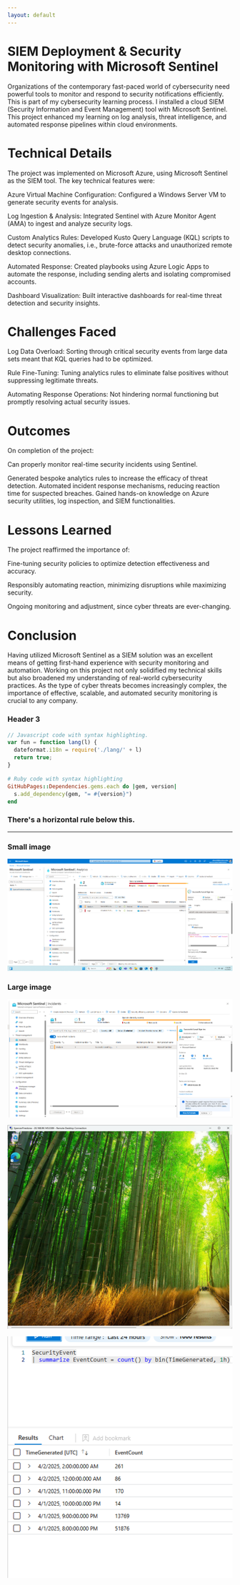 ```yaml
---
layout: default
---
```


# SIEM Deployment & Security Monitoring with Microsoft Sentinel

Organizations of the contemporary fast-paced world of cybersecurity need powerful tools to monitor and respond to security notifications efficiently. This is part of my cybersecurity learning process. I installed a cloud SIEM (Security Information and Event Management) tool with Microsoft Sentinel. This project enhanced my learning on log analysis, threat intelligence, and automated response pipelines within cloud environments.

# Technical Details

The project was implemented on Microsoft Azure, using Microsoft Sentinel as the SIEM tool. The key technical features were:

Azure Virtual Machine Configuration: Configured a Windows Server VM to generate security events for analysis.

Log Ingestion & Analysis: Integrated Sentinel with Azure Monitor Agent (AMA) to ingest and analyze security logs.

Custom Analytics Rules: Developed Kusto Query Language (KQL) scripts to detect security anomalies, i.e., brute-force attacks and unauthorized remote desktop connections.

Automated Response: Created playbooks using Azure Logic Apps to automate the response, including sending alerts and isolating compromised accounts.

Dashboard Visualization: Built interactive dashboards for real-time threat detection and security insights.

# Challenges Faced

Log Data Overload: Sorting through critical security events from large data sets meant that KQL queries had to be optimized.

Rule Fine-Tuning: Tuning analytics rules to eliminate false positives without suppressing legitimate threats.

Automating Response Operations: Not hindering normal functioning but promptly resolving actual security issues.

# Outcomes

On completion of the project:

Can properly monitor real-time security incidents using Sentinel.

Generated bespoke analytics rules to increase the efficacy of threat detection.
Automated incident response mechanisms, reducing reaction time for suspected breaches.
Gained hands-on knowledge on Azure security utilities, log inspection, and SIEM functionalities.

# Lessons Learned

The project reaffirmed the importance of:

Fine-tuning security policies to optimize detection effectiveness and accuracy.

Responsibly automating reaction, minimizing disruptions while maximizing security.

Ongoing monitoring and adjustment, since cyber threats are ever-changing.

# Conclusion

Having utilized Microsoft Sentinel as a SIEM solution was an excellent means of getting first-hand experience with security monitoring and automation. Working on this project not only solidified my technical skills but also broadened my understanding of real-world cybersecurity practices. As the type of cyber threats becomes increasingly complex, the importance of effective, scalable, and automated security monitoring is crucial to any company.





### Header 3

```js
// Javascript code with syntax highlighting.
var fun = function lang(l) {
  dateformat.i18n = require('./lang/' + l)
  return true;
}
```

```ruby
# Ruby code with syntax highlighting
GitHubPages::Dependencies.gems.each do |gem, version|
  s.add_dependency(gem, "= #{version}")
end
```


### There's a horizontal rule below this.

* * *



### Small image

![ocotoat](Screenshot%202025-04-01%20191106.png)

### Large image

![Branching](Screenshot%202025-04-01%20191149.png)

![Octocat](Screenshot%202025-04-01%20192149.png)

![Octocat](Screenshot%202025-04-01%20194946.png)


